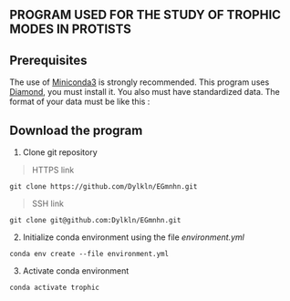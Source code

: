 ## PROGRAM USED FOR THE STUDY OF TROPHIC MODES IN PROTISTS

## Prerequisites

The use of [Miniconda3](https://docs.conda.io/en/latest/miniconda.html) is strongly recommended.
This program uses [Diamond](https://github.com/bbuchfink/diamond), you must install it.
You also must have standardized data.
The format of your data must be like this :


## Download the program

1. Clone git repository

> HTTPS link

```
git clone https://github.com/Dylkln/EGmnhn.git
```

> SSH link

```
git clone git@github.com:Dylkln/EGmnhn.git
```

2. Initialize conda environment using the file *environment.yml*

```
conda env create --file environment.yml
```

3. Activate conda environment

```
conda activate trophic
```
